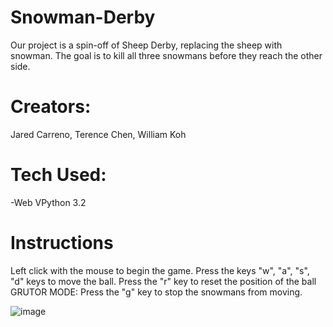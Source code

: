 # Snowman-Derby
Our project is a spin-off of Sheep Derby, replacing the sheep with snowman. The goal is to kill all three snowmans before they reach the other side. 

# Creators:
Jared Carreno, Terence Chen, William Koh

# Tech Used:
-Web VPython 3.2

# Instructions
Left click with the mouse to begin the game. 
Press the keys "w", "a", "s", "d" keys to move the ball. 
Press the "r" key to reset the position of the ball
GRUTOR MODE: Press the "g" key to stop the snowmans from moving. 

![image](https://user-images.githubusercontent.com/68515161/228981648-c6c3b9f9-4045-430d-baf1-e17f174356bd.png)
